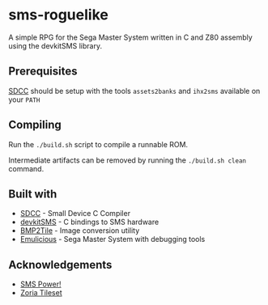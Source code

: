# sms-roguelike

A simple RPG for the Sega Master System written in C and Z80 assembly using the
devkitSMS library.

## Prerequisites

[SDCC](http://sdcc.sourceforge.net/) should be setup with the tools `assets2banks` and
`ihx2sms` available on your `PATH`

## Compiling

Run the `./build.sh` script to compile a runnable ROM.

Intermediate artifacts can be removed by running the `./build.sh clean` command.

## Built with

* [SDCC](http://sdcc.sourceforge.net/) - Small Device C Compiler
* [devkitSMS](https://github.com/sverx/devkitSMS) - C bindings to SMS hardware
* [BMP2Tile](http://www.smspower.org/maxim/Software/BMP2Tile) - Image conversion utility
* [Emulicious](https://emulicious.net/) - Sega Master System with debugging tools

## Acknowledgements

* [SMS Power!](http://www.smspower.org/)
* [Zoria Tileset](https://opengameart.org/content/zoria-tileset)

